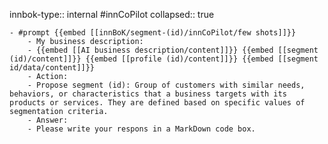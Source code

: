 innbok-type:: internal
#innCoPilot
collapsed:: true

	- #prompt {{embed [[innBoK/segment-(id)/innCoPilot/few shots]]}}
		- My business description:
		- {{embed [[AI business description/content]]}} {{embed [[segment (id)/content]]}} {{embed [[profile (id)/content]]}} {{embed [[segment id/data/content]]}}
		- Action:
		- Propose segment (id): Group of customers with similar needs, behaviors, or characteristics that a business targets with its products or services. They are defined based on specific values of segmentation criteria.
		- Answer:
		- Please write your respons in a MarkDown code box.